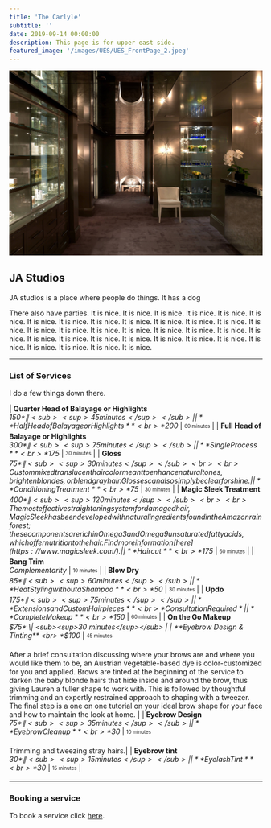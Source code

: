 ```yaml
---
title: 'The Carlyle'
subtitle: ''
date: 2019-09-14 00:00:00
description: This page is for upper east side.
featured_image: '/images/UES/UES_FrontPage_2.jpeg'
---
```


![](/images/UES/UES_FrontPage.jpeg)

## JA Studios 

JA studios is a place where people do things. It has a dog

There also have parties. It is nice. It is nice. It is nice. It is nice. It is nice. It is nice. It is nice. It is nice. It is nice. It is nice. It is nice. It is nice. It is nice. It is nice. It is nice. It is nice. It is nice. It is nice. It is nice. It is nice. It is nice. It is nice. It is nice. It is nice. It is nice. It is nice. It is nice. It is nice. It is nice. It is nice. It is nice. It is nice. It is nice. It is nice. 

---

### List of Services 

I do a few things down there. 




| **Quarter Head of Balayage or Highlights** <br> *$150* \| <sub><sup>45 minutes</sup></sub> |
| **Half Head of Balayage or Highlights** <br> *$200* \| <sub><sup>60 minutes</sup></sub> |
| **Full Head of Balayage or Highlights** <br> *$300* \| <sub><sup>75 minutes</sup></sub>|
| **Single Process** <br> *$175* \| <sub><sup>30 minutes</sup></sub> |
| **Gloss** <br> *$75* \| <sub><sup>30 minutes</sup></sub> <br> <br> Custom mixed translucent hair color meant to enhance natural tones, brighten blondes, or blend gray hair. Glosses can also simply be clear for shine.|
| **Conditioning Treatment** <br> *$75* \| <sub><sup>30 minutes</sup></sub> |
| **Magic Sleek Treatment** <br> *$400* \| <sub><sup>120 minutes</sup></sub> <br> <br> The most effective straightening system for damaged hair, Magic Sleek has been developed with natural ingredients found in the Amazon rainforest; these components are rich in Omega 3 and Omega 9 unsaturated fatty acids, which offer nutrition to the hair. Find more information [here](https://www.magicsleek.com/).|
| **Haircut** <br> *$175* \| <sub><sup>60 minutes</sup></sub> |
| **Bang Trim** <br> *Complementarity* \| <sub><sup>10 minutes</sup></sub> |
| **Blow Dry** <br> *$85* \| <sub><sup>60 minutes</sup></sub> |
| **Heat Styling without a Shampoo** <br> *$50* \| <sub><sup>30 minutes</sup></sub> |
| **Updo** <br> *$175* \| <sub><sup>75 minutes</sup></sub> |
| **Extensions and Custom Hairpieces** <br> *Consultation Required* |
| **Complete Makeup** <br> *$150* \| <sub><sup>60 minutes</sup></sub> |
| **On the Go Makeup** <br> *$75* \| <sub><sup>30 minutes</sup></sub> |
| **Eyebrow Design & Tinting** <br> *$100* \| <sub><sup>45 minutes</sup></sub> <br> <br> After a brief consultation discussing where your brows are and where you would like them to be, an Austrian vegetable-based dye is color-customized for you and applied. Brows are tinted at the beginning of the service to darken the baby blonde hairs that hide inside and around the brow, thus giving Lauren a fuller shape to work with. This is followed by thoughtful trimming and an expertly restrained approach to shaping with a tweezer. The final step is a one on one tutorial on your ideal brow shape for your face and how to maintain the look at home. |
| **Eyebrow Design** <br> *$75* \| <sub><sup>35 minutes</sup></sub> |
| **Eyebrow Cleanup** <br> *$30* \| <sub><sup>10 minutes</sup></sub> <br> <br> Trimming and tweezing stray hairs.|
| **Eyebrow tint** <br> *$30* \| <sub><sup>15 minutes</sup></sub> |
| **Eyelash Tint** <br> *$30* \| <sub><sup>15 minutes</sup></sub> |







---

### Booking a service
To book a service click [here](https://jastudiosnycbookings.as.me/schedule.php?calendarID=2755344). 